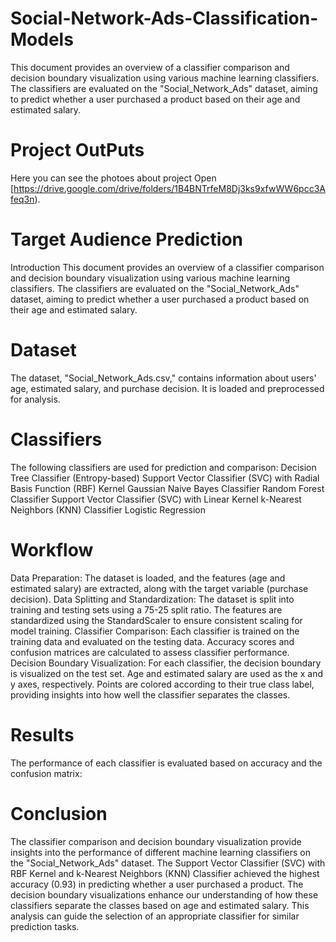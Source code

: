 # Social-Network-Ads-Classification-Models
This document provides an overview of a classifier comparison and decision boundary visualization using various machine learning classifiers. The classifiers are evaluated on the "Social_Network_Ads" dataset, aiming to predict whether a user purchased a product based on their age and estimated salary.

# Project OutPuts
Here you can see the photoes about project Open [https://drive.google.com/drive/folders/1B4BNTrfeM8Dj3ks9xfwWW6pcc3Afeq3n).

# Target Audience Prediction
Introduction
This document provides an overview of a classifier comparison and decision boundary visualization using various machine learning classifiers. The classifiers are evaluated on the "Social_Network_Ads" dataset, aiming to predict whether a user purchased a product based on their age and estimated salary.

# Dataset
The dataset, "Social_Network_Ads.csv," contains information about users' age, estimated salary, and purchase decision. It is loaded and preprocessed for analysis.

# Classifiers
The following classifiers are used for prediction and comparison: Decision Tree Classifier (Entropy-based) Support Vector Classifier (SVC) with Radial Basis Function (RBF) Kernel Gaussian Naive Bayes Classifier Random Forest Classifier Support Vector Classifier (SVC) with Linear Kernel k-Nearest Neighbors (KNN) Classifier Logistic Regression

# Workflow
Data Preparation: The dataset is loaded, and the features (age and estimated salary) are extracted, along with the target variable (purchase decision). Data Splitting and Standardization: The dataset is split into training and testing sets using a 75-25 split ratio. The features are standardized using the StandardScaler to ensure consistent scaling for model training. Classifier Comparison: Each classifier is trained on the training data and evaluated on the testing data. Accuracy scores and confusion matrices are calculated to assess classifier performance. Decision Boundary Visualization: For each classifier, the decision boundary is visualized on the test set. Age and estimated salary are used as the x and y axes, respectively. Points are colored according to their true class label, providing insights into how well the classifier separates the classes.

# Results
The performance of each classifier is evaluated based on accuracy and the confusion matrix:

# Conclusion
The classifier comparison and decision boundary visualization provide insights into the performance of different machine learning classifiers on the "Social_Network_Ads" dataset. The Support Vector Classifier (SVC) with RBF Kernel and k-Nearest Neighbors (KNN) Classifier achieved the highest accuracy (0.93) in predicting whether a user purchased a product. The decision boundary visualizations enhance our understanding of how these classifiers separate the classes based on age and estimated salary. This analysis can guide the selection of an appropriate classifier for similar prediction tasks.
